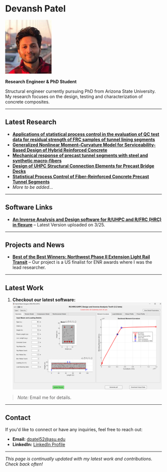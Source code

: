 # Devansh Patel

![Devansh Patel](./Devansh%20Patel.jpg)

**Research Engineer & PhD Student**

Structural engineer currently pursuing PhD from Arizona State University. My research focuses on the design, testing and characterization of concrete composites.

---

## Latest Research

- **[Applications of statistical process control in the evaluation of QC test data for residual strength of FRC samples of tunnel lining segments](https://link.springer.com/chapter/10.1007/978-3-030-58482-5_72)**
- **[Generalized Nonlinear Moment–Curvature Model for Serviceability-Based Design of Hybrid Reinforced Concrete](https://ascelibrary.org/doi/abs/10.1061/JSENDH.STENG-12235)**
- **[Mechanical response of precast tunnel segments with steel and synthetic macro-fibers](https://www.sciencedirect.com/science/article/abs/pii/S0958946523003773)**
- **[Design of UHPC Structural Connection Elements for Precast Bridge Decks](https://link.springer.com/chapter/10.1007/978-3-031-70145-0_35)**
- **[Statistical Process Control of Fiber-Reinforced Concrete Precast Tunnel Segments](https://www.concrete.org/publications/internationalconcreteabstractsportal/m/details/id/51740373)** 
- *More to be added...*

---

## Software Links

- **[An Inverse Analysis and Design software for R/UHPC and R/FRC (HRC) in flexure](https://www.researchgate.net/publication/389270631_An_Inverse_Analysis_and_Design_software_for_RUHPC_and_RFRC_HRC_in_flexure)** – Latest Version uploaded on 3/25.
---

## Projects and News

- **[Best of the Best Winners: Northwest Phase II Extension Light Rail Transit](https://www.enr.com/articles/60442-project-of-the-year-finalist-airport-transit-northwest-phase-ii-extension-light-rail-transit)** – Our project is a US finalist for ENR awards where I was the lead researcher.
---

## Latest Work

1. **Checkout our latest software:**  
   ![Image One](./shared/photo3.png)

> *Note:* Email me for details.

---

## Contact

If you'd like to connect or have any inquiries, feel free to reach out:  
- **Email:** [dpatel52@asu.edu](mailto:your.dpatel52@asu.edu)  
- **LinkedIn:** [LinkedIn Profile](https://www.linkedin.com/in/devanshpatl/)

---

*This page is continually updated with my latest work and contributions. Check back often!*
